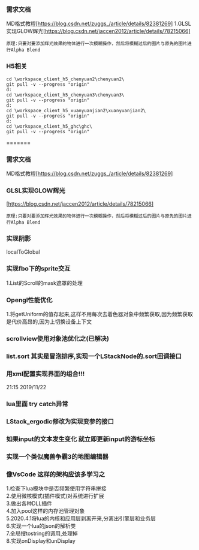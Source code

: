 ﻿### 需求文档  
MD格式教程[https://blog.csdn.net/zuggs_/article/details/82381269] 
1.GLSL实现GLOW辉光[https://blog.csdn.net/jaccen2012/article/details/78215066]  
```
原理:只要对要添加辉光效果的物体进行一次模糊操作，然后将模糊过后的图片与原先的图片进行Alpha Blend
```
### H5相关
```
cd \workspace_client_h5_chenyuan2\chenyuan2\
git pull -v --progress "origin"
d:
cd \workspace_client_h5_chenyuan3\chenyuan3\
git pull -v --progress "origin"
d:
cd \workspace_client_h5_xuanyuanjian2\xuanyuanjian2\
git pull -v --progress "origin"
d:
cd \workspace_client_h5_ghc\ghc\
git pull -v --progress "origin"
```
=======
### 需求文档  
MD格式教程[https://blog.csdn.net/zuggs_/article/details/82381269]  
### GLSL实现GLOW辉光  
[https://blog.csdn.net/jaccen2012/article/details/78215066]  
```
原理:只要对要添加辉光效果的物体进行一次模糊操作，然后将模糊过后的图片与原先的图片进行Alpha Blend
```
### 实现阴影

localToGlobal

### 实现fbo下的sprite交互
1.List的Scroll的mask遮罩的处理

### Opengl性能优化
1.将getUniform的值存起来,这样不用每次去着色器对象中频繁获取,因为频繁获取是代价高昂的,因为上切换设备上下文

### scrollview使用对象池优化之(已解决)

### list.sort 其实是冒泡排序,实现一个LStackNode的.sort回调接口

### 用xml配置实现界面的组合!!!

21:15 2019/11/22

### lua里面 try catch异常

### LStack_ergodic修改为实现变参的接口

### 如果input的文本发生变化 就立即更新input的游标坐标

### 实现一个类似魔兽争霸3的地图编辑器

### 像VsCode 这样的架构应该多学习之
1.检查下lua模块中是否频繁使用字符串拼接  
2.使用微核模式(插件模式)对系统进行扩展  
3.做出各种DLL插件  
4.加入pool这样的内存池管理对象  
5.2020.4.1将lua的内核和应用层剥离开来,分离出引擎层和业务层  
6.实现一个lua的json的解析类  
7.全局搜tostring的调用,处理掉  
8.实现onDisplay和unDisplay  